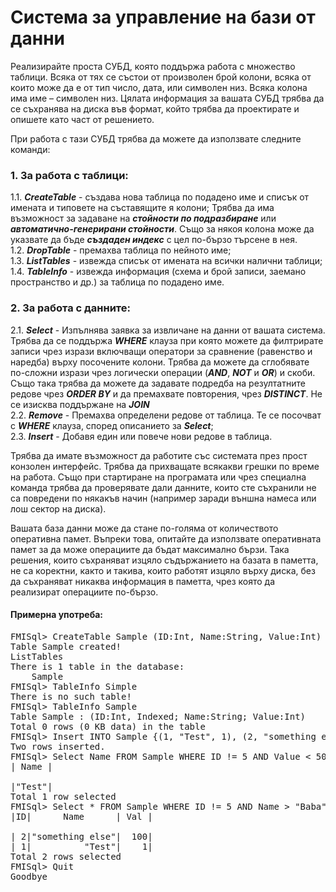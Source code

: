 # Система за управление на бази от данни <br>
Реализирайте проста СУБД, която поддържа работа с множество таблици. Всяка от тях се състои от произволен брой колони, всяка от които може да е от тип число, дата, или символен низ. Всяка колона има име – символен низ. Цялата информация за вашата СУБД трябва да се съхранява на диска във формат, който трябва да проектирате и опишете като част от решението.

При работа с тази СУБД трябва да можете да използвате следните команди:
### 1. За работа с таблици:<br>
1.1.   ***CreateTable*** - създава нова таблица по подадено име и списък от имената и типовете на съставящите я колони; Трябва да има възможност за задаване на ***стойности по подразбиране*** или ***автоматично-генерирани стойности***. Също за някоя колона може да указвате да бъде ***създаден индекс*** с цел по-бързо търсене в нея.<br>
1.2.   ***DropTable*** - премахва таблица по нейното име; <br>
1.3.   ***ListTables*** - извежда списък от имената на всички налични таблици; <br>
1.4.   ***TableInfo*** - извежда информация (схема и брой записи, заемано пространство и др.) за таблица по подадено име.<br>

### 2. За работа с данните: <br>

2.1.   ***Select*** - Изпълнява заявка за извличане на данни от вашата система. Трябва да се поддържа ***WHERE*** клауза при която можете да филтрирате записи чрез изрази включващи оператори за сравнение (равенство и наредба) върху посочените колони. Трябва да можете да сглобявате по-сложни изрази чрез логически операции (***AND***, ***NOT*** и ***OR***) и скоби. Също така трябва да можете да задавате подредба на резултатните редове чрез ***ORDER BY*** и да премахвате повторения, чрез ***DISTINCT***. Не се изисква поддържане на ***JOIN***<br>
2.2.   ***Remove*** - Премахва определени редове от таблица. Те се посочват с ***WHERE*** клауза, според описанието за ***Select***;<br>
2.3.   ***Insert*** - Добавя един или повече нови редове в таблица.<br>

Трябва да имате възможност да работите със системата през прост конзолен интерфейс. Трябва да прихващате всякакви грешки по време на работа. Също при стартиране на програмата или чрез специална команда трябва да проверявате дали данните, които сте съхранили не са повредени по някакъв начин (например заради външна намеса или лош сектор на диска).

Вашата база данни може да стане по-голяма от количеството оперативна памет. Въпреки това, опитайте да използвате оперативната памет за да може операциите да бъдат максимално бързи. Така решения, които съхраняват изцяло съдържанието на базата в паметта, не са коректни, както и такива, които работят изцяло върху диска, без да съхраняват никаква информация в паметта, чрез която да реализират операциите по-бързо.

#### Примерна употреба:
<pre>
FMISql> CreateTable Sample (ID:Int, Name:String, Value:Int) Index ON ID
Table Sample created!
ListTables
There is 1 table in the database:
    Sample
FMISql> TableInfo Simple
There is no such table!
FMISql> TableInfo Sample
Table Sample : (ID:Int, Indexed; Name:String; Value:Int)
Total 0 rows (0 KB data) in the table
FMISql> Insert INTO Sample {(1, "Test", 1), (2, "something else", 100)}
Two rows inserted.            
FMISql> Select Name FROM Sample WHERE ID != 5 AND Value < 50
| Name |

|"Test"|
Total 1 row selected
FMISql> Select * FROM Sample WHERE ID != 5 AND Name > "Baba" ORDER BY Name DESC
|ID|      Name      | Val |  

| 2|"something else"|  100|
| 1|          "Test"|    1|
Total 2 rows selected
FMISql> Quit
Goodbye </pre>


